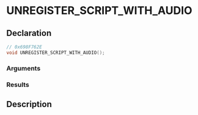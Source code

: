 # UNREGISTER_SCRIPT_WITH_AUDIO

## Declaration
```cpp
// 0x698F762E
void UNREGISTER_SCRIPT_WITH_AUDIO();
```

### Arguments

### Results

## Description
